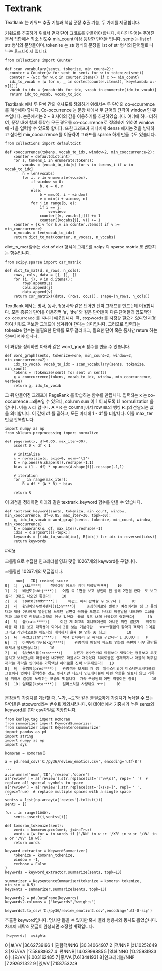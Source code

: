# Textrank



TextRank 는 키워드 추출 기능과 핵심 문장 추출 기능, 두 가지를 제공합니다. 

키워드를 추출하기 위해서 먼저 단어 그래프를 만들어야 합니다. 
마디인 단어는 주어진 문서 집합에서 최소 빈도수 min_count 이상 등장한 단어들 입니다. 
sents 는 list of str 형식의 문장들이며, tokenize 는 str 형식의 문장을 list of str 형식의 단어열로 나누는 토크나이저 입니다.


```
from collections import Counter

def scan_vocabulary(sents, tokenize, min_count=2):
  counter = Counter(w for sent in sents for w in tokenize(sent))
  counter = {w:c for w,c in counter.items() if c >= min_count}
  idx_to_vocab = [w for w, _ in sorted(counter.items(), key=lambda x:-x[1])]
  vocab_to_idx = {vocab:idx for idx, vocab in enumerate(idx_to_vocab)}
  return idx_to_vocab, vocab_to_idx
```
    
  
TextRank 에서 두 단어 간의 유사도를 정의하기 위해서는 두 단어의 co-occurrence 를 계산해야 합니다. 
Co-occurrence 는 문장 내에서 두 단어의 간격이 window 인 횟수입니다. 논문에서는 2 ~ 8 사이의 값을 이용하기를 추천하였습니다. 
여기에 하나 더하여, 문장 내에 함께 등장한 모든 경우를 co-occurrence 로 정의하기 위하여 window 에 -1 을 입력할 수 있도록 합니다. 
또한 그래프가 지나치게 dense 해지는 것을 방지하고 싶다면 min_coocurrence 를 이용하여 그래프를 sparse 하게 만들 수도 있습니다.

```
from collections import defaultdict

def cooccurrence(tokens, vocab_to_idx, window=2, min_cooccurrence=2):
    counter = defaultdict(int)
    for s, tokens_i in enumerate(tokens):
        vocabs = [vocab_to_idx[w] for w in tokens_i if w in vocab_to_idx]
        n = len(vocabs)
        for i, v in enumerate(vocabs):
            if window <= 0:
                b, e = 0, n
            else:
                b = max(0, i - window)
                e = min(i + window, n)
            for j in range(b, e):
                if i == j:
                    continue
                counter[(v, vocabs[j])] += 1
                counter[(vocabs[j], v)] += 1
    counter = {k:v for k,v in counter.items() if v >= min_cooccurrence}
    n_vocabs = len(vocab_to_idx)
    return dict_to_mat(counter, n_vocabs, n_vocabs)
```

dict_to_mat 함수는 dict of dict 형식의 그래프를 scipy 의 sparse matrix 로 변환하는 함수입니다.

```
from scipy.sparse import csr_matrix

def dict_to_mat(d, n_rows, n_cols):
    rows, cols, data = [], [], []
    for (i, j), v in d.items():
        rows.append(i)
        cols.append(j)
        data.append(v)
    return csr_matrix((data, (rows, cols)), shape=(n_rows, n_cols))
```

TextRank 에서는 명사, 동사, 형용사와 같은 단어만 단어 그래프를 만드는데 이용합니다. 
모든 종류의 단어를 이용하면 ‘a’, ‘the’ 와 같은 단어들이 다른 단어들과 압도적인 co-occurrence 를 지니기 때문입니다. 
즉, stopwords 를 지정할 필요가 있다면 지정하여 키워드 후보만 그래프에 남겨둬야 한다는 의미입니다. 
그러므로 입력되는 tokenize 함수는 불필요한 단어를 모두 걸러내고, 필요한 단어 혹은 품사만 return 하는 함수이어야 합니다.

이 과정을 정리하면 아래와 같은 word_graph 함수를 만들 수 있습니다.

```
def word_graph(sents, tokenize=None, min_count=2, window=2, min_cooccurrence=2):
    idx_to_vocab, vocab_to_idx = scan_vocabulary(sents, tokenize, min_count)
    tokens = [tokenize(sent) for sent in sents]
    g = cooccurrence(tokens, vocab_to_idx, window, min_cooccurrence, verbose)
    return g, idx_to_vocab
```

그 뒤 만들어진 그래프에 PageRank 를 학습하는 함수를 만듭니다. 
입력되는 x 는 co-occurrence 그래프일 수 있으니, column sum 이 1 이 되도록 L1 normalization 을 합니다. 이를 A 라 합니다. 
A * R 은 column j에서 row i로의 랭킹 R_j의 전달되는 값을 의미합니다. 
이 값에 df 를 곱하고, 모든 마디에 1 - df 를 더합니다. 이를 max_iter 만큼 반복합니다.

```
import numpy as np
from sklearn.preprocessing import normalize

def pagerank(x, df=0.85, max_iter=30):
    assert 0 < df < 1

    # initialize
    A = normalize(x, axis=0, norm='l1')
    R = np.ones(A.shape[0]).reshape(-1,1)
    bias = (1 - df) * np.ones(A.shape[0]).reshape(-1,1)

    # iteration
    for _ in range(max_iter):
        R = df * (A * R) + bias

    return R
```

이 과정을 정리하면 아래와 같은 textrank_keyword 함수를 만들 수 있습니다.

```
def textrank_keyword(sents, tokenize, min_count, window, min_cooccurrence, df=0.85, max_iter=30, topk=30):
    g, idx_to_vocab = word_graph(sents, tokenize, min_count, window, min_cooccurrence)
    R = pagerank(g, df, max_iter).reshape(-1)
    idxs = R.argsort()[-topk:]
    keywords = [(idx_to_vocab[idx], R[idx]) for idx in reversed(idxs)]
    return keywords
```



#적용

크롤링으로 수집한 인크레더블 영화 댓글 10267개의 keyword를 구합니다.

크롤링한 10267개의 댓글입니다.
```
	|num|	ID|	review|	score
0|	1|	yski****|	 잭잭이랑 에드나 케미 미쳤닼ㅋㅋㅋ| 	10
1|	2|	배센도(bbtj****)|	 어릴 때 1편을 보고 성인이 된 올해 2편을 봤다  또 보고 싶다  3편도 나오면 좋겠다|  	10
2|  3|	space(tmd5****)|	 속편도 이리 완벽할 수 있구나 |   	10
3|	4|	황진이의두번째팬티(sion****)|	 중심히어로와 빌런이 여성이라는 점 그 둘의 대화 내용 아내에게 열등감을 느끼던 남편이 육아를 도맡고 아내의 바깥일을 내조하며 그녀를 진짜 히어로로 인정하는과정이 인상 깊었다  꿈이 많은 내게 선물같은 영화였다|   	10
4|	5|	불(catc****)|	 이런 게 최고의 애니매이션이 아니면 뭐란 말인가   미취학아동 때 1을 보고 대학생이 되어서 2를 보는 기분이란   ㅠㅠㅠ헬렌의 활약과 잭잭의 귀여움 그리고 개인적으로는 에드나의 매력까지 올해 본 영화 중 최고|     	10
5|	6|	쿠앤크(zhfl****)|	 잭잭 납치하러 갈 파티원 구합니다 1 10000 | 	8
6|	7|	아머두어라두(dkqj****)|	 관람객내 어릴적 베스트 영화의 속편이 너무 잘만들어져서 울컥했습니다|  	10
7|	8|	일산빵셔틀(rnra****)|	 평론가 임수연씨의 마블보다 재밌다는 평을보고 코웃음치고 보러갔는데 마블빠인 내가봐도 마블보다 재밌었다 히어로물은 언제까지나 마블의 독주일꺼라는 착각을 씻어내준 가족액션 히어로물 진짜 너무재밌다| 	10
8|	9|	물짱이(pres****)|	 관람객꼭 보세요 개 쩜  일라스티걸이 미스터인크레더블의 그늘에서 벗어나 활약하는 것도 멋지지만 미스터 인크레더블이 바뀐 역할을 얕보지 않고 가족을 위해서 열심히 노력하는 모습도 멋집니다  가족 구성원의 어떤 역할이든 중요|   	10
9|	10|	임태준(kota****)|	 일라스틱걸 사랑해요 ㅜㅜ| 	10
......

```
문장들의 가중치를 계산할 때, '~가, ~도'와 같은 불필요하게 가중치가 높아질 수 있는 단어들은 stopword라는 변수로 제외시킵니다. 
위 데이터에서 가중치가 높은 sents와 keyword를 뽑아 csv파일로 저장합니다.
```
from konlpy.tag import Komoran
from summarizer import KeywordSummarizer
from summarizer import KeysentenceSummarizer
import pandas as pd
import string
import numpy as np
import sys

komoran = Komoran()

a = pd.read_csv('C:/py36/review_emotion.csv', encoding='utf-8')

'''
a.columns=['num','ID','review','score']
a['review'] = a['review'].str.replace(pat='[^\w\s]', repl= ' ')  # replace all special symbols to space
a['review'] = a['review'].str.replace(pat='[\s\s+]', repl= ' ', regex=True)  # replace multiple spaces with a single space
'''
sentss = list(np.array(a['review'].tolist()))
sents = []

for i in range(1000):
    sents.insert(i,sentss[i])

def komoran_tokenize(sent):
    words = komoran.pos(sent, join=True)
    words = [w for w in words if ('/NN' in w or '/XR' in w or '/VA' in w or '/VV' in w)]
    return words

keyword_extractor = KeywordSummarizer(
    tokenize = komoran_tokenize,
    window = -1,
    verbose = False
)
keywords = keyword_extractor.summarize(sents, topk=10)

summarizer = KeysentenceSummarizer(tokenize = komoran_tokenize, min_sim = 0.5)
keysents = summarizer.summarize(sents, topk=10)

keywords2 = pd.DataFrame(keywords)
keywords2.columns = ["keywords","weights"]

keywords2.to_csv('C:/py36/review_emotion2.csv',encoding='utf-8-sig')
```
추출한 keyword입니다. 명사만 뽑을 수 있지만 혹시 몰라 형용사와 동사도 뽑았습니다. 차후에 세탁소 댓글이 완성되면 조정할 계획입니다.

	|keywords|	weights
0	|보/VV	|36.62739196
1	|관람객/NNG	|30.84064907
2	|잭/NNP	|21.10252649
3	|재밌/VA	|17.58688637
4	|편/NNB	|14.03999885
5	|영화/NNG	|10.25931933
6	|나오/VV	|8.003162485
7	|좋/VA	|7.613481931
8	|인크레더블/NNP	|7.292621322
9	|있/VV	|7.158753249


